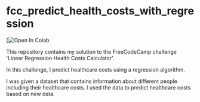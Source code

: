 # fcc_predict_health_costs_with_regression
[![Open In Colab](https://colab.research.google.com/drive/1MCfp5GoWyF1yMNn_zRIHbfq7j4_Vvzpm#scrollTo=Xe7RXH3N3CWU)  

This repository contains my solution to the FreeCodeCamp challenge 'Linear Regression Health Costs Calculator'.  

In this challenge, I predict healthcare costs using a regression algorithm.  

I was given a dataset that contains information about different people including their healthcare costs. I used the data to predict healthcare costs based on new data.
